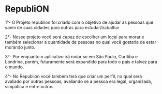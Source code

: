 # RepubliON

1°- O Projeto republion foi criado com o objetivo de ajudar as pessoas que saem de suas cidades para outras para estudar/trabalhar

2°- Nesse projeto você será capaz de escolher um local para morar e também selecionar a quantidade de pessoas no qual você gostaria de estar morando junto.

3°- Por enquanto o aplicativo irá rodar so em São Paulo, Curitiba e Londrina, porém, futuramente será expandido para todo o país e talvez para o mundo.

4°- No Republion você também terá que criar um perfil, no qual será avaliado por outras pessoas, avaliando se a pessoa era legal, organizada, simpática e entre outros.
